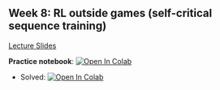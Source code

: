 ## Week 8: RL outside games (self-critical sequence training)

[Lecture Slides](./MSAI_RL_lect08_rl_outside_the_games.pdf)


**Practice notebook**: [![Open In Colab](https://colab.research.google.com/assets/colab-badge.svg)](https://colab.research.google.com/github/girafe-ai/reinforcement-learning/blob/master/day09_more_policy_gradient/practice_trpo.ipynb)


* Solved: [![Open In Colab](https://colab.research.google.com/assets/colab-badge.svg)](https://colab.research.google.com/github/girafe-ai/reinforcement-learning/blob/master/day09_more_policy_gradient/practice_trpo_solved.ipynb)
